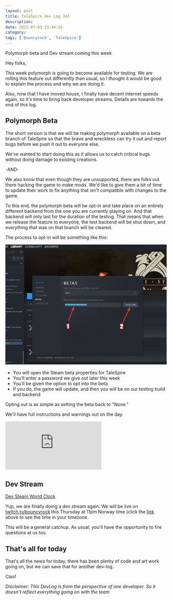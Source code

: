 ```yaml
---
layout: post
title: TaleSpire Dev Log 343
description:
date: 2022-07-03 23:44:54
category:
tags: ['Bouncyrock', 'TaleSpire']
---
```


Polymorph beta and Dev stream coming this week

Hey folks,

This week polymorph is going to become available for testing. We are rolling this feature out differently than usual, so I thought it would be good to explain the process and why we are doing it.

Also, now that I have moved house, I finally have decent internet speeds again, so it's time to bring back developer streams. Details are towards the end of this log.

## Polymorph Beta

The short version is that we will be making polymorph available on a beta branch of TaleSpire so that the brave and wreckless can try it out and report bugs before we push it out to everyone else.

We've wanted to start doing this as it allows us to catch critical bugs without doing damage to existing creations.

-AND-

We also know that even though they are unsupported, there are folks out there hacking the game to make mods. We'd like to give them a bit of time to update their work to fix anything that isn't compatible with changes to the game.

To this end, the polymorph beta will be opt-in and take place on an entirely different backend from the one you are currently playing on. And that backend will only last for the duration of the testing. That means that when we release the feature to everyone, the test backend will be shut down, and everything that was on that branch will be cleared.

The process to opt-in will be something like this:

![opt-in](/assets/images/steam_beta.png)

- You will open the Steam beta properties for TaleSpire
- You'll enter a password we give out later this week
- You'll be given the option to opt into the beta
- If you do, the game will update, and then you will be on our testing build and backend

Opting out is as simple as setting the beta back to "None."

We'll have full instructions and warnings out on the day.

<iframe class="video" src="https://www.youtube.com/embed/2C49FD3e0_w?feature=oembed" allow="accelerometer; autoplay; clipboard-write; encrypted-media; gyroscope; picture-in-picture" allowfullscreen="" frameborder="0"></iframe>

## Dev Stream

[Dev Steam World Clock](https://www.timeanddate.com/worldclock/fixedtime.html?msg=TaleSpire+Dev+Stream&iso=20220714T23)

Yup, we are finally doing a dev stream again. We will be live on [twitch.tv/bouncyrock](https://www.twitch.tv/bouncyrock) this Thursday at 11pm Norway time (click the [link](https://www.timeanddate.com/worldclock/fixedtime.html?msg=TaleSpire+Dev+Stream&iso=20220714T23) above to see the time in your timezone.

This will be a general catchup. As usual, you'll have the opportunity to fire questions at us too.

## That's all for today

That's all the news for today, there has been plenty of code and art work going on, but we can save that for another dev-log.

Ciao!

*Disclaimer: This DevLog is from the perspective of one developer. So it doesn't reflect everything going on with the team*
